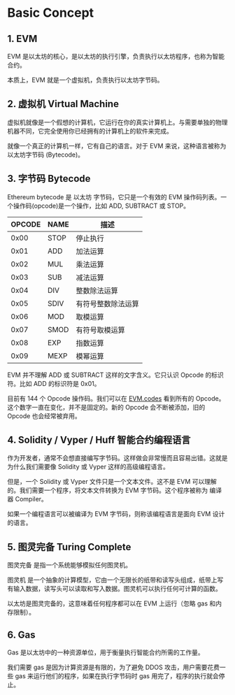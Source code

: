 # Basic Concept

## 1. EVM

EVM 是以太坊的核心，是以太坊的执行引擎，负责执行以太坊程序，也称为智能合约。

本质上，EVM 就是一个虚拟机，负责执行以太坊字节码。

## 2. 虚拟机 Virtual Machine

虚拟机就像是一个假想的计算机，它运行在你的真实计算机上。与需要单独的物理机器不同，它完全使用你已经拥有的计算机上的软件来完成。

就像一个真正的计算机一样，它有自己的语言。对于 EVM 来说，这种语言被称为 以太坊字节码 (Bytecode)。

## 3. 字节码 Bytecode

Ethereum bytecode 是 以太坊 字节码，它只是一个有效的 EVM 操作码列表。一个操作码(opcode)是一个操作，比如 ADD, SUBTRACT 或 STOP。

| OPCODE | NAME | 描述               |
| ------ | ---- | ------------------ |
| 0x00   | STOP | 停止执行           |
| 0x01   | ADD  | 加法运算           |
| 0x02   | MUL  | 乘法运算           |
| 0x03   | SUB  | 减法运算           |
| 0x04   | DIV  | 整数除法运算       |
| 0x05   | SDIV | 有符号整数除法运算 |
| 0x06   | MOD  | 取模运算           |
| 0x07   | SMOD | 有符号取模运算     |
| 0x08   | EXP  | 指数运算           |
| 0x09   | MEXP | 模幂运算           |

EVM 并不理解 ADD 或 SUBTRACT 这样的文字含义。它只认识 Opcode 的标识符。比如 ADD 的标识符是 0x01。

目前有 144 个 Opcode 操作码。我们可以在 [EVM.codes](https://www.evm.codes/?fork=cancun) 看到所有的 Opcode。这个数字一直在变化，并不是固定的。新的 Opcode 会不断被添加，旧的 Opcode 也会经常被弃用。


## 4. Solidity / Vyper / Huff 智能合约编程语言

作为开发者，通常不会想直接编写字节码。这样做会非常慢而且容易出错。这就是为什么我们需要像 Solidity 或 Vyper 这样的高级编程语言。

但是，一个 Solidity 或 Vyper 文件只是一个文本文件。这不是 EVM 可以理解的。我们需要一个程序，将文本文件转换为 EVM 字节码。这个程序被称为 编译器 Compiler。

如果一个编程语言可以被编译为 EVM 字节码，则称该编程语言是面向 EVM 设计的语言。



## 5. 图灵完备 Turing Complete

图灵完备 是指一个系统能够模拟任何图灵机。

图灵机 是一个抽象的计算模型，它由一个无限长的纸带和读写头组成，纸带上写有输入数据，读写头可以读取和写入数据。图灵机可以执行任何可计算的函数。

以太坊是图灵完备的，这意味着任何程序都可以在 EVM 上运行（忽略 gas 和内存限制）。


## 6. Gas

Gas 是以太坊中的一种资源单位，用于衡量执行智能合约所需的工作量。

我们需要 gas 是因为计算资源是有限的，为了避免 DDOS 攻击，用户需要花费一些 gas 来运行他们的程序，如果在执行字节码时 gas 用完了，程序的执行就会停止。
